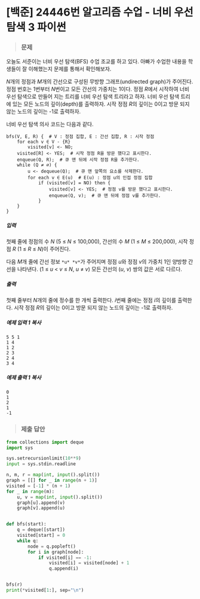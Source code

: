 # [백준] 24446번 알고리즘 수업 - 너비 우선 탐색 3 파이썬

> ### 문제

오늘도 서준이는 너비 우선 탐색(BFS) 수업 조교를 하고 있다. 아빠가 수업한 내용을 학생들이 잘 이해했는지 문제를 통해서 확인해보자.

*N*개의 정점과 *M*개의 간선으로 구성된 무방향 그래프(undirected graph)가 주어진다. 정점 번호는 1번부터 *N*번이고 모든 간선의 가중치는 1이다. 정점 *R*에서 시작하여 너비 우선 탐색으로 만들어 지는 트리를 너비 우선 탐색 트리라고 하자. 너비 우선 탐색 트리에 있는 모든 노드의 깊이(depth)를 출력하자. 시작 정점 *R*의 깊이는 0이고 방문 되지 않는 노드의 깊이는 -1로 출력하자.

너비 우선 탐색 의사 코드는 다음과 같다. 

```
bfs(V, E, R) {  # V : 정점 집합, E : 간선 집합, R : 시작 정점
    for each v ∈ V - {R}
        visited[v] <- NO;
    visited[R] <- YES;  # 시작 정점 R을 방문 했다고 표시한다.
    enqueue(Q, R);  # 큐 맨 뒤에 시작 정점 R을 추가한다.
    while (Q ≠ ∅) {
        u <- dequeue(Q);  # 큐 맨 앞쪽의 요소를 삭제한다.
        for each v ∈ E(u)  # E(u) : 정점 u의 인접 정점 집합
            if (visited[v] = NO) then {
                visited[v] <- YES;  # 정점 v를 방문 했다고 표시한다.
                enqueue(Q, v);  # 큐 맨 뒤에 정점 v를 추가한다.
            }
    }
}
```

##### 입력

첫째 줄에 정점의 수 *N* (5 ≤ *N* ≤ 100,000), 간선의 수 *M* (1 ≤ *M* ≤ 200,000), 시작 정점 *R* (1 ≤ *R* ≤ *N*)이 주어진다.

다음 *M*개 줄에 간선 정보 `*u* *v*`가 주어지며 정점 *u*와 정점 *v*의 가중치 1인 양방향 간선을 나타낸다. (1 ≤ *u* < *v* ≤ *N*, *u* ≠ *v*) 모든 간선의 (*u*, *v*) 쌍의 값은 서로 다르다.

##### 출력

첫째 줄부터 *N*개의 줄에 정수를 한 개씩 출력한다. *i*번째 줄에는 정점 *i*의 깊이를 출력한다. 시작 정점 *R*의 깊이는 0이고 방문 되지 않는 노드의 깊이는 -1로 출력하자.

##### 예제 입력 1 복사

```
5 5 1
1 4
1 2
2 3
2 4
3 4
```

##### 예제 출력 1 복사

```
0
1
2
1
-1
```

> ### 제출 답안

```python
from collections import deque
import sys

sys.setrecursionlimit(10**9)
input = sys.stdin.readline

n, m, r = map(int, input().split())
graph = [[] for _ in range(n + 1)]
visited = [-1] * (n + 1)
for _ in range(m):
    u, v = map(int, input().split())
    graph[u].append(v)
    graph[v].append(u)


def bfs(start):
    q = deque([start])
    visited[start] = 0
    while q:
        node = q.popleft()
        for i in graph[node]:
            if visited[i] == -1:
                visited[i] = visited[node] + 1
                q.append(i)


bfs(r)
print(*visited[1:], sep="\n")
```